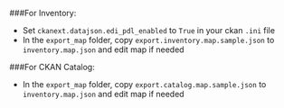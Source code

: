 ###For Inventory:
 * Set `ckanext.datajson.edi_pdl_enabled` to `True` in your ckan `.ini` file
 * In the `export_map` folder, copy `export.inventory.map.sample.json` to `inventory.map.json`
 and edit map if needed

###For CKAN Catalog:
 * In the `export_map` folder, copy `export.catalog.map.sample.json` to `inventory.map.json` 
 and edit map if needed